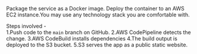 Package the service as a Docker image. Deploy the container to an AWS EC2 instance.You may use any technology stack you are comfortable with.


Steps involved -  
1.Push code to the `main` branch on GitHub.
2.AWS CodePipeline detects the change. 
3.AWS CodeBuild installs dependencies 
4.The build output is deployed to the S3 bucket. 
5.S3 serves the app as a public static website.
